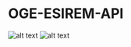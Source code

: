 # OGE-ESIREM-API

![alt text](https://github.com/Orchanyne/OGE-ESIREM-API/blob/main/result.png)
![alt text](https://github.com/Orchanyne/OGE-ESIREM-API/blob/main/email.png)
